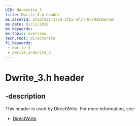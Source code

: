 ```yaml
---
UID: NA:dwrite_3
title: Dwrite_3.h header
ms.assetid: af1d7d21-37bd-3fb5-af34-0d792e9a54ad
ms.date: 01/11/2019
ms.keywords: 
ms.topic: overview
tech.root: directwrite
f1_keywords:
 - dwrite_3
 - dwrite_3/dwrite_3
---
```


# Dwrite_3.h header


## -description

This header is used by DirectWrite. For more information, see:

- [DirectWrite](../_directwrite/index.md)

